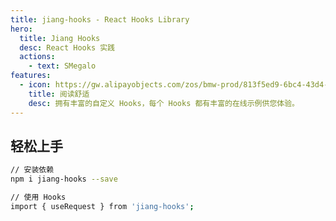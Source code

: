 ```yaml
---
title: jiang-hooks - React Hooks Library
hero:
  title: Jiang Hooks
  desc: React Hooks 实践
  actions:
    - text: SMegalo
features:
  - icon: https://gw.alipayobjects.com/zos/bmw-prod/813f5ed9-6bc4-43d4-9f74-ec81ecf35733/k7htg6n4_w144_h144.png
    title: 阅读舒适
    desc: 拥有丰富的自定义 Hooks，每个 Hooks 都有丰富的在线示例供您体验。
---
```


## 轻松上手

```bash
// 安装依赖
npm i jiang-hooks --save

// 使用 Hooks
import { useRequest } from 'jiang-hooks';
```
